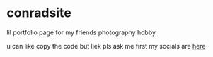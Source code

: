 # conradsite

lil portfolio page for my friends photography hobby

u can like copy the code but liek pls ask me first my socials are [here](https://zawgg.com)
